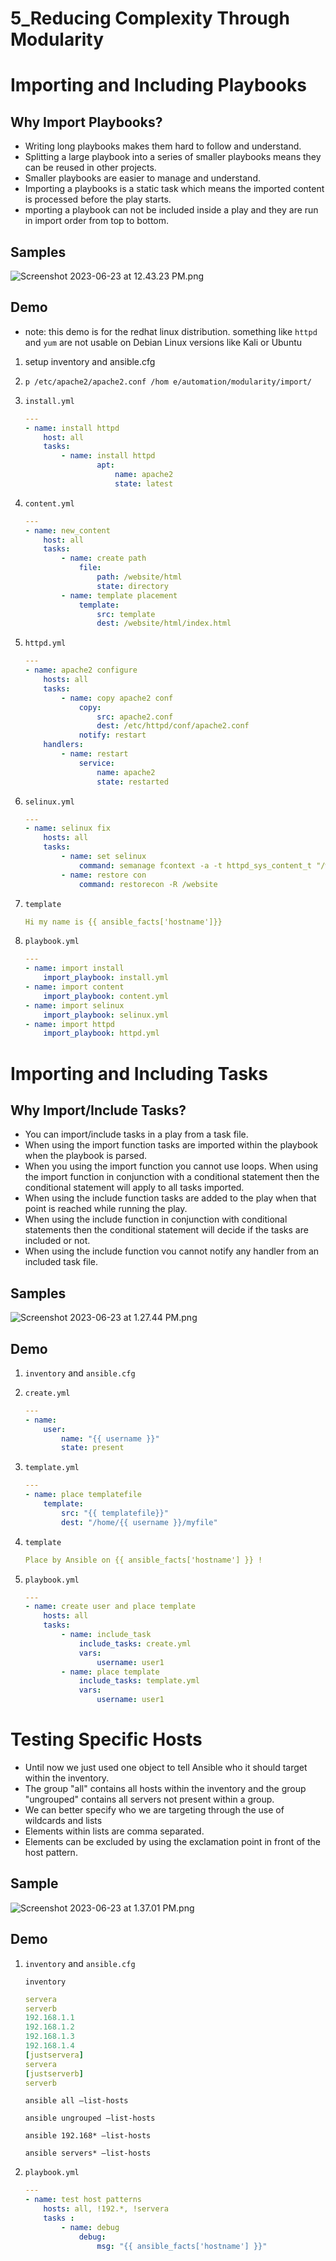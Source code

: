 # 5_Reducing Complexity Through Modularity

# Importing and Including Playbooks

## Why Import Playbooks?

- Writing long playbooks makes them hard to follow and understand.
- Splitting a large playbook into a series of smaller playbooks means they can be reused in other projects.
- Smaller playbooks are easier to manage and understand.
- Importing a playbooks is a static task which means the imported content is processed before the play starts.
- mporting a playbook can not be included inside a play and they are run in import order from top to bottom.

## Samples

![Screenshot 2023-06-23 at 12.43.23 PM.png](5_Reducing%20Complexity%20Through%20Modularity%20f4750fdda82c43faaa692af10866d6ce/Screenshot_2023-06-23_at_12.43.23_PM.png)

## Demo

- note: this demo is for the redhat linux distribution. something like `httpd` and `yum` are not usable on Debian Linux versions like Kali or Ubuntu
1. setup inventory and ansible.cfg
2. `p /etc/apache2/apache2.conf /hom e/automation/modularity/import/`
3. `install.yml`
    
    ```yaml
    ---
    - name: install httpd
    	host: all
    	tasks: 
    		- name: install httpd 
    				apt: 
    					name: apache2 
    					state: latest 
    ```
    
4. `content.yml`
    
    ```yaml
    ---
    - name: new_content
    	host: all
    	tasks: 
    		- name: create path
    			file: 
    				path: /website/html
    				state: directory
    		- name: template placement 
    			template: 
    				src: template
    				dest: /website/html/index.html 
    ```
    
5. `httpd.yml`
    
    ```yaml
    ---
    - name: apache2 configure
    	hosts: all
    	tasks: 
    		- name: copy apache2 conf
    			copy: 
    				src: apache2.conf
    				dest: /etc/httpd/conf/apache2.conf
    			notify: restart
    	handlers: 
    		- name: restart
    			service:
    				name: apache2 
    				state: restarted
    ```
    
6. `selinux.yml`
    
    ```yaml
    ---
    - name: selinux fix
    	hosts: all
    	tasks: 
    		- name: set selinux
    			command: semanage fcontext -a -t httpd_sys_content_t "/website(/.*)?"
    		- name: restore con
    			command: restorecon -R /website 
    ```
    
7. `template`
    
    ```yaml
    Hi my name is {{ ansible_facts['hostname']}}
    ```
    
8. `playbook.yml`
    
    ```yaml
    --- 
    - name: import install
    	import_playbook: install.yml
    - name: import content
    	import_playbook: content.yml
    - name: import selinux
    	import_playbook: selinux.yml
    - name: import httpd 
    	import_playbook: httpd.yml
    ```
    

# Importing and Including Tasks

## Why Import/Include Tasks?

- You can import/include tasks in a play from a task file.
- When using the import function tasks are imported within the playbook when the playbook is parsed.
- When you using the import function you cannot use loops.
When using the import function in conjunction with a conditional statement then the conditional statement will apply to all tasks imported.
- When using the include function tasks are added to the play when that point is reached while running the play.
- When using the include function in conjunction with conditional statements then the conditional statement will decide if the tasks are included or not.
- When using the include function vou cannot notify any handler from an included task file.

## Samples

![Screenshot 2023-06-23 at 1.27.44 PM.png](5_Reducing%20Complexity%20Through%20Modularity%20f4750fdda82c43faaa692af10866d6ce/Screenshot_2023-06-23_at_1.27.44_PM.png)

## Demo

1. `inventory` and `ansible.cfg`
2. `create.yml`
    
    ```yaml
    ---
    - name: 
    	user: 
    		name: "{{ username }}"
    		state: present 
    ```
    
3. `template.yml`
    
    ```yaml
    ---
    - name: place templatefile 
    	template: 
    		src: "{{ templatefile}}"
    		dest: "/home/{{ username }}/myfile"
    ```
    
4. `template`
    
    ```yaml
    Place by Ansible on {{ ansible_facts['hostname'] }} !
    ```
    
5. `playbook.yml`
    
    ```yaml
    ---
    - name: create user and place template 
    	hosts: all
    	tasks: 
    		- name: include_task
    			include_tasks: create.yml
    			vars:
    				username: user1
    		- name: place template 
    			include_tasks: template.yml
    			vars: 
    				username: user1
    ```
    

# Testing Specific Hosts

- Until now we just used one object to tell Ansible who it should target within the inventory.
- The group "all" contains all hosts within the inventory and the group "ungrouped" contains all servers not present within a group.
- We can better specify who we are targeting through the use of wildcards and lists
- Elements within lists are comma separated.
- Elements can be excluded by using the exclamation point in front of the host pattern.

## Sample

![Screenshot 2023-06-23 at 1.37.01 PM.png](5_Reducing%20Complexity%20Through%20Modularity%20f4750fdda82c43faaa692af10866d6ce/Screenshot_2023-06-23_at_1.37.01_PM.png)

## Demo

1. `inventory` and `ansible.cfg`
    
    `inventory`
    
    ```yaml
    servera 
    serverb
    192.168.1.1
    192.168.1.2
    192.168.1.3
    192.168.1.4
    [justservera]
    servera 
    [justserverb]
    serverb
    ```
    
    `ansible all —list-hosts`
    
    `ansible ungrouped —list-hosts`
    
    `ansible 192.168* —list-hosts`
    
    `ansible servers* —list-hosts`
    
2. `playbook.yml`
    
    ```yaml
    ---
    - name: test host patterns
    	hosts: all, !192.*, !servera
    	tasks : 
    		- name: debug
    			debug: 
    				msg: "{{ ansible_facts['hostname'] }}"
    ```